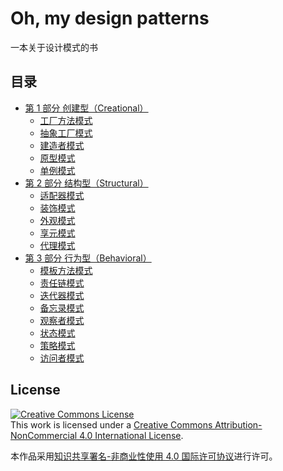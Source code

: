 # Oh, my design patterns 

一本关于设计模式的书

## 目录
 
* [第 1 部分 创建型（Creational）](第%201%20部分%20创建型（Creational）)
  - [工厂方法模式](第%201%20部分%20创建型（Creational）/1.工厂方法模式.md)
  - [抽象工厂模式](第%201%20部分%20创建型（Creational）/2.抽象工厂模式.md)
  - [建造者模式](第%201%20部分%20创建型（Creational）/3.建造者模式.md)
  - [原型模式](第%201%20部分%20创建型（Creational）/4.原型模式.md)
  - [单例模式](第%201%20部分%20创建型（Creational）/5.单例模式.md)
* [第 2 部分 结构型（Structural）](第%202%20部分%20结构型（Structural）)
  - [适配器模式](第%202%20部分%20结构型（Structural）/1.适配器模式.md)
  - [装饰模式](第%202%20部分%20结构型（Structural）/2.装饰模式.md)
  - [外观模式](第%202%20部分%20结构型（Structural）/3.外观模式.md)
  - [享元模式](第%202%20部分%20结构型（Structural）/4.享元模式.md)
  - [代理模式](第%202%20部分%20结构型（Structural）/5.代理模式.md)
* [第 3 部分 行为型（Behavioral）](第%203%20部分%20行为型（Behavioral）)
  - [模板方法模式](第%203%20部分%20行为型（Behavioral）/1.模板方法模式.md)
  - [责任链模式](第%203%20部分%20行为型（Behavioral）/2.责任链模式.md)
  - [迭代器模式](第%203%20部分%20行为型（Behavioral）/3.迭代器模式.md)
  - [备忘录模式](第%203%20部分%20行为型（Behavioral）/4.备忘录模式.md)
  - [观察者模式](第%203%20部分%20行为型（Behavioral）/5.观察者模式.md)
  - [状态模式](第%203%20部分%20行为型（Behavioral）/6.状态模式.md)
  - [策略模式](第%203%20部分%20行为型（Behavioral）/7.策略模式.md)
  - [访问者模式](第%203%20部分%20行为型（Behavioral）/8.访问者模式.md)

## License

<a rel="license" href="http://creativecommons.org/licenses/by-nc/4.0/"><img alt="Creative Commons License" style="border-width:0" src="https://i.creativecommons.org/l/by-nc/4.0/88x31.png" /></a><br />This work is licensed under a <a rel="license" href="http://creativecommons.org/licenses/by-nc/4.0/">Creative Commons Attribution-NonCommercial 4.0 International License</a>.

本作品采用<a rel="license" href="http://creativecommons.org/licenses/by-nc/4.0/">知识共享署名-非商业性使用 4.0 国际许可协议</a>进行许可。
 